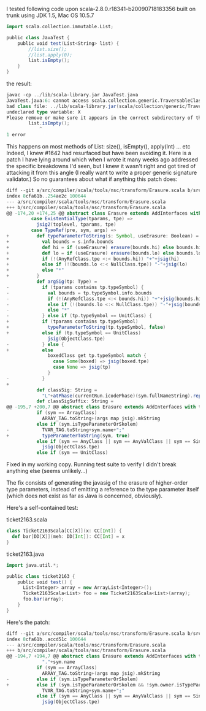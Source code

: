 I tested following code upon scala-2.8.0.r18341-b20090718183356 built on trunk using JDK 1.5, Mac OS 10.5.7

```scala
import scala.collection.immutable.List;

public class JavaTest {
    public void test(List<String> list) {
        //list.size();
        //list.apply(0);
        list.isEmpty();
    }
}
```

the result:

```scala
javac -cp ../lib/scala-library.jar JavaTest.java 
JavaTest.java:6: cannot access scala.collection.generic.TraversableClass
bad class file: ../lib/scala-library.jar(scala/collection/generic/TraversableClass.class)
undeclared type variable: X
Please remove or make sure it appears in the correct subdirectory of the classpath.
        list.isEmpty();
            ^
1 error
```

This happens on most methods of List: size(), isEmpty(), apply(Int) ... etc
Indeed, I knew #1642 had resurfaced but have been avoiding it.  Here is a patch I have lying around which when I wrote it many weeks ago addressed the specific breakdowns I'd seen, but I knew it wasn't right and got tired of attacking it from this angle (I really want to write a proper generic signature validator.) So no guarantees about what if anything this patch does:

```scala
diff --git a/src/compiler/scala/tools/nsc/transform/Erasure.scala b/src/compiler/scala/tools/nsc/transform/Erasure.scala
index 8cfa61b..254ae2c 100644
--- a/src/compiler/scala/tools/nsc/transform/Erasure.scala
+++ b/src/compiler/scala/tools/nsc/transform/Erasure.scala
@@ -174,20 +174,25 @@ abstract class Erasure extends AddInterfaces with typechecker.Analyzer with ast.
         case ExistentialType(tparams, tpe) =>
           jsig2(toplevel, tparams, tpe)
         case TypeRef(pre, sym, args) =>
+          def typeParameterToString(s: Symbol, useErasure: Boolean) = {
+            val bounds = s.info.bounds
+            def hi = if (useErasure) erasure(bounds.hi) else bounds.hi
+            def lo = if (useErasure) erasure(bounds.lo) else bounds.lo
+            if (!(AnyRefClass.tpe <:< bounds.hi)) "+"+jsig(hi)
+            else if (!(bounds.lo <:< NullClass.tpe)) "-"+jsig(lo)
+            else "*"
+          }
           def argSig(tp: Type) =
-            if (tparams contains tp.typeSymbol) {
-              val bounds = tp.typeSymbol.info.bounds
-              if (!(AnyRefClass.tpe <:< bounds.hi)) "+"+jsig(bounds.hi)
-              else if (!(bounds.lo <:< NullClass.tpe)) "-"+jsig(bounds.lo)
-              else "*"
-            } else if (tp.typeSymbol == UnitClass) {
+            if (tparams contains tp.typeSymbol)
+              typeParameterToString(tp.typeSymbol, false)
+            else if (tp.typeSymbol == UnitClass)
               jsig(ObjectClass.tpe)
-            } else {
+            else
               boxedClass get tp.typeSymbol match {
                 case Some(boxed) => jsig(boxed.tpe)
                 case None => jsig(tp)
               }
-            }
+
           def classSig: String = 
             "L"+atPhase(currentRun.icodePhase)(sym.fullNameString).replace('.', '/')
           def classSigSuffix: String = 
@@ -195,7 +200,7 @@ abstract class Erasure extends AddInterfaces with typechecker.Analyzer with ast.
           if (sym == ArrayClass)
             ARRAY_TAG.toString+(args map jsig).mkString
           else if (sym.isTypeParameterOrSkolem)
-            TVAR_TAG.toString+sym.name+";"
+            typeParameterToString(sym, true)
           else if (sym == AnyClass || sym == AnyValClass || sym == SingletonClass) 
             jsig(ObjectClass.tpe)
           else if (sym == UnitClass) 
```
Fixed in my working copy. Running test suite to verify I didn't break anything else (seems unlikely...)

The fix consists of generating the javasig of the erasure of higher-order type parameters, instead of emitting a reference to the type parameter itself (which does not exist as far as Java is concerned, obviously). 

Here's a self-contained test:

ticket2163.scala
```scala
class Ticket2163Scala[CC[X]](x: CC[Int]) {
  def bar[DD[X]](meh: DD[Int]): CC[Int] = x
}
```

ticket2163.java
```scala
import java.util.*;

public class ticket2163 {
    public void test() {
      List<Integer> array = new ArrayList<Integer>();
      Ticket2163Scala<List> foo = new Ticket2163Scala<List>(array);
      foo.bar(array);
    }
}
```

Here's the patch:

```scala
diff --git a/src/compiler/scala/tools/nsc/transform/Erasure.scala b/src/compiler/scala/tools/nsc/transform/Erasure.scala
index 8cfa61b..accd51c 100644
--- a/src/compiler/scala/tools/nsc/transform/Erasure.scala
+++ b/src/compiler/scala/tools/nsc/transform/Erasure.scala
@@ -194,7 +194,7 @@ abstract class Erasure extends AddInterfaces with typechecker.Analyzer with ast.
             "."+sym.name
           if (sym == ArrayClass)
             ARRAY_TAG.toString+(args map jsig).mkString
-          else if (sym.isTypeParameterOrSkolem)
+          else if (sym.isTypeParameterOrSkolem && !sym.owner.isTypeParameterOrSkolem /*not a higher-order type parameter, as these are suppressed*/)
             TVAR_TAG.toString+sym.name+";"
           else if (sym == AnyClass || sym == AnyValClass || sym == SingletonClass) 
             jsig(ObjectClass.tpe)
```
